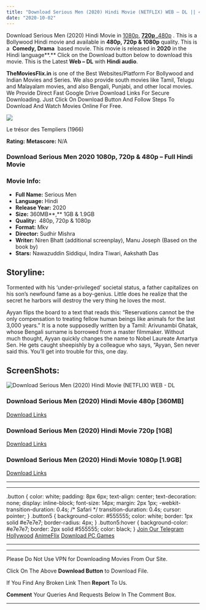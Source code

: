 ```yaml
---
title: "Download Serious Men (2020) Hindi Movie (NETFLIX) WEB – DL || 480p [360MB] || 720p [1GB] || 1080p [1.9GB]"
date: "2020-10-02"
---
```


Download Serious Men (2020) Hindi Movie in [1080p](https://1moviesflix.com/1080p-movies/), [**720p ,**](https://1moviesflix.com/720p-movies/)[480p](https://1moviesflix.com/480p-movies/) . This is a Bollywood Hindi movie and available in **480p, 720p & 1080p** quality. This is a  **Comedy, Drama**  based movie. This movie is released in **2020** in the Hindi language**.** Click on the Download button below to download this movie. This is the Latest **Web – DL** with **Hindi audio**.

**TheMoviesFlix.in** is one of the Best Websites/Platform For Bollywood and Indian Movies and Series. We also provide south movies like Tamil, Telugu and Malayalam movies, and also Bengali, Punjabi, and other local movies. We Provide Direct Fast Google Drive Download Links For Secure Downloading. Just Click On Download Button And Follow Steps To Download And Watch Movies Online For Free.

[![](https://m.media-amazon.com/images/M/MV5BMjA2MDYyMDM1OF5BMl5BanBnXkFtZTcwMzA1OTM0MQ@@._V1_SX300.jpg)](https://www.imdb.com/title/tt1023041/ "Le trésor des Templiers")

Le trésor des Templiers (1966)

**Rating:** **Metascore:** N/A

### Download Serious Men 2020 1080p, 720p & 480p – Full Hindi Movie

### Movie Info:

- **Full Name:** Serious Men
- **Language:** Hindi
- **Release Year:** 2020
- **Size:** 360MB**,** 1GB & 1.9GB
- **Quality:**  480p, 720p & 1080p
- **Format:** Mkv
- **Director:** Sudhir Mishra
- **Writer:** Niren Bhatt (additional screenplay), Manu Joseph (Based on the book by)
- **Stars:** Nawazuddin Siddiqui, Indira Tiwari, Aakshath Das

## Storyline:

Tormented with his ‘under-privileged’ societal status, a father capitalizes on his son’s newfound fame as a boy-genius. Little does he realize that the secret he harbors will destroy the very thing he loves the most.

Ayyan flips the board to a text that reads this: “Reservations cannot be the only compensation to treating fellow human beings like animals for the last 3,000 years.” It is a note supposedly written by a Tamil: Arivunambi Ghatak, whose Bengali surname is borrowed from a master filmmaker. Without much thought, Ayyan quickly changes the name to Nobel Laureate Amartya Sen. He gets caught sheepishly by a colleague who says, “Ayyan, Sen never said this. You’ll get into trouble for this, one day.

## ScreenShots:

![Download Serious Men (2020) Hindi Movie (NETFLIX) WEB - DL](https://i.imgur.com/3g0auPK.jpg)

### Download Serious Men (2020) Hindi Movie 480p \[360MB\] 

[Download Links](https://1moviesflix.com?a270777880=Wk9mSlBqanp1Mkk0bFR6RmljVlNRNHJiRDU5WWh0UlNVSStkK0JUcXllYStldWpiYithaysrRk15aE9SV0svejBzTTYzQTNKbUllSnRaRTR3R3Rxa3NjaFFDOEpYOHNDNWtMVUxrK0dJdlU9)

### Download Serious Men (2020) Hindi Movie 720p \[1GB\]

[Download Links](https://1moviesflix.com?a270777880=Wk9mSlBqanp1Mkk0bFR6RmljVlNRNHJiRDU5WWh0UlNVSStkK0JUcXllYStldWpiYithaysrRk15aE9SV0svemhGclRpN2o4VnF0dDFkNVdXYzV2WnRlTFNGZUN4WXFnWnR3eUQ4V0M0T1E9)

### Download Serious Men (2020) Hindi Movie 1080p \[1.9GB\] 

[Download Links](https://1moviesflix.com?a270777880=Wk9mSlBqanp1Mkk0bFR6RmljVlNRNHJiRDU5WWh0UlNVSStkK0JUcXllYStldWpiYithaysrRk15aE9SV0svekRMcXh3a1l0N3ZzWXVsc1k4dFlzTWNsUjlOb204N21sR2VSSEF2K0dKL3M9)

* * *

* * *

.button { color: white; padding: 8px 6px; text-align: center; text-decoration: none; display: inline-block; font-size: 14px; margin: 2px 1px; -webkit-transition-duration: 0.4s; /\* Safari \*/ transition-duration: 0.4s; cursor: pointer; } .button5 { background-color: #555555; color: white; border: 1px solid #e7e7e7; border-radius: 4px; } .button5:hover { background-color: #e7e7e7; border: 2px solid #555555; color: black; } [Join Our Telegram](http://gdrivepro.xyz/join.php) [Hollywood](https://moviesverse.com/) [AnimeFlix](https://animeflix.in/) [Download PC Games](https://gamesflix.net/)  

* * *

* * *

  

Please Do Not Use VPN for Downloading Movies From Our Site.

Click On The Above **Download Button** to Download File.

If You Find Any Broken Link Then **Report** To Us.

**Comment** Your Queries And Requests Below In The Comment Box.

* * *
